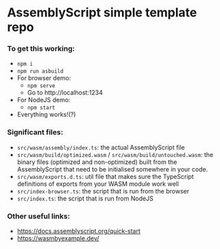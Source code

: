 # AssemblyScript simple template repo

### To get this working:
- `npm i`
- `npm run asbuild`
- For browser demo:
  - `npm serve`
  - Go to http://localhost:1234
- For NodeJS demo:
  - `npm start`
- Everything works!(?)

### Significant files:
- `src/wasm/assembly/index.ts`: the actual AssemblyScript file
- `src/wasm/build/optimized.wasm` / `src/wasm/build/untouched.wasm`: the binary files (optimized and non-optimized) built from the AssemblyScript that need to be initialised somewhere in your code.
- `src/wasm/exports.d.ts`: util file that makes sure the TypeScript definitions of exports from your WASM module work well
- `src/index-browser.ts`: the script that is run from the browser
- `src/index.ts`: the script that is run from NodeJS

### Other useful links:
- https://docs.assemblyscript.org/quick-start
- https://wasmbyexample.dev/